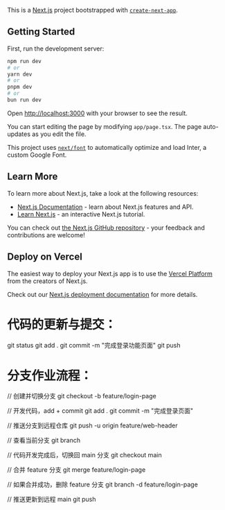 This is a [Next.js](https://nextjs.org/) project bootstrapped with [`create-next-app`](https://github.com/vercel/next.js/tree/canary/packages/create-next-app).

## Getting Started

First, run the development server:

```bash
npm run dev
# or
yarn dev
# or
pnpm dev
# or
bun run dev
```

Open [http://localhost:3000](http://localhost:3000) with your browser to see the result.

You can start editing the page by modifying `app/page.tsx`. The page auto-updates as you edit the file.

This project uses [`next/font`](https://nextjs.org/docs/basic-features/font-optimization) to automatically optimize and load Inter, a custom Google Font.

## Learn More

To learn more about Next.js, take a look at the following resources:

- [Next.js Documentation](https://nextjs.org/docs) - learn about Next.js features and API.
- [Learn Next.js](https://nextjs.org/learn) - an interactive Next.js tutorial.

You can check out [the Next.js GitHub repository](https://github.com/vercel/next.js/) - your feedback and contributions are welcome!

## Deploy on Vercel

The easiest way to deploy your Next.js app is to use the [Vercel Platform](https://vercel.com/new?utm_medium=default-template&filter=next.js&utm_source=create-next-app&utm_campaign=create-next-app-readme) from the creators of Next.js.

Check out our [Next.js deployment documentation](https://nextjs.org/docs/deployment) for more details.






#  代码的更新与提交：

git status
git add .
git commit -m "完成登录功能页面"
git push


#  分支作业流程：
// 创建并切换分支
git checkout -b feature/login-page

// 开发代码，add + commit
git add .
git commit -m "完成登录页面"

// 推送分支到远程仓库
git push -u origin feature/web-header

// 查看当前分支
git branch

// 代码开发完成后，切换回 main 分支
git checkout main

// 合并 feature 分支
git merge feature/login-page

//  如果合并成功，删除 feature 分支
git branch -d feature/login-page

//  推送更新到远程 main
git push